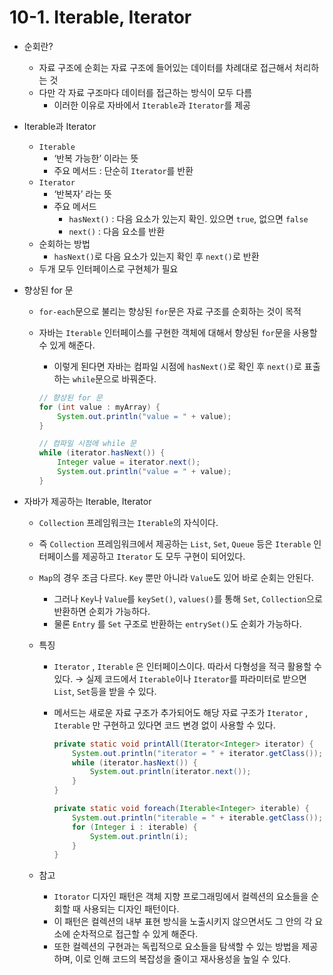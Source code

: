 # 10-1. Iterable, Iterator

- 순회란?
    - 자료 구조에 순회는 자료 구조에 들어있는 데이터를 차례대로 접근해서 처리하는 것
    - 다만 각 자료 구조마다 데이터를 접근하는 방식이 모두 다름
        - 이러한 이유로 자바에서 `Iterable`과 `Iterator`를 제공
- Iterable과 Iterator
    - `Iterable`
        - ‘반복 가능한’ 이라는 뜻
        - 주요 메서드 : 단순히 `Iterator`를 반환
    - `Iterator`
        - ‘반복자’ 라는 뜻
        - 주요 메서드
            - `hasNext()` : 다음 요소가 있는지 확인. 있으면 `true`, 없으면 `false`
            - `next()` : 다음 요소를 반환
    - 순회하는 방법
        - `hasNext()`로 다음 요소가 있는지 확인 후 `next()`로 반환
    - 두개 모두 인터페이스로 구현체가 필요
- 향상된 for 문
    - `for-each`문으로 불리는 향상된 `for`문은 자료 구조를 순회하는 것이 목적
    - 자바는 `Iterable` 인터페이스를 구현한 객체에 대해서 향상된 `for`문을 사용할 수 있게 해준다.
        - 이렇게 된다면 자바는 컴파일 시점에 `hasNext()`로 확인 후 `next()`로 표출하는 `while`문으로 바꿔준다.
        
        ```java
        // 향상된 for 문
        for (int value : myArray) {
        	System.out.println("value = " + value);
        }
        
        // 컴파일 시점에 while 문
        while (iterator.hasNext()) {
        	Integer value = iterator.next();
        	System.out.println("value = " + value);
        }
        ```
        
- 자바가 제공하는 Iterable, Iterator
    - `Collection` 프레임워크는 `Iterable`의 자식이다.
    - 즉 `Collection` 프레임워크에서 제공하는 `List`, `Set`, `Queue` 등은 `Iterable` 인터페이스를 제공하고 `Iterator` 도 모두 구현이 되어있다.
    - `Map`의 경우 조금 다르다. `Key` 뿐만 아니라 `Value`도 있어 바로 순회는 안된다.
        - 그러나 `Key`나 `Value`를 `keySet()`, `values()`를 통해 `Set`, `Collection`으로 반환하면 순회가 가능하다.
        - 물론 `Entry` 를 `Set` 구조로 반환하는 `entrySet()`도 순회가 가능하다.
    - 특징
        - `Iterator` , `Iterable` 은 인터페이스이다. 따라서 다형성을 적극 활용할 수 있다. → 실제 코드에서 `Iterable`이나 `Iterator`를 파라미터로 받으면 `List`, `Set`등을 받을 수 있다.
        - 메서드는 새로운 자료 구조가 추가되어도 해당 자료 구조가 `Iterator` , `Iterable` 만 구현하고 있다면 코드 변경 없이 사용할 수 있다.
            
            ```java
            private static void printAll(Iterator<Integer> iterator) {
            	System.out.println("iterator = " + iterator.getClass());
            	while (iterator.hasNext()) {
            		System.out.println(iterator.next());
            	}
            }
            
            private static void foreach(Iterable<Integer> iterable) {
            	System.out.println("iterable = " + iterable.getClass());
            	for (Integer i : iterable) {
            		System.out.println(i);
            	}
            }
            ```
            
    - 참고
        - `Itorator` 디자인 패턴은 객체 지향 프로그래밍에서 컬렉션의 요소들을 순회할 때 사용되는 디자인 패턴이다.
        - 이 패턴은 컬렉션의 내부 표현 방식을 노출시키지 않으면서도 그 안의 각 요소에 순차적으로 접근할 수 있게 해준다.
        - 또한 컬렉션의 구현과는 독립적으로 요소들을 탐색할 수 있는 방법을 제공하며, 이로 인해 코드의 복잡성을 줄이고 재사용성을 높일 수 있다.